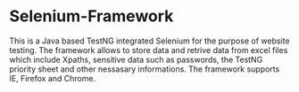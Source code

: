 # Selenium-Framework
This is a Java based TestNG integrated Selenium for the purpose of website testing.
The framework allows to store data and retrive data from excel files which include Xpaths, sensitive data such as passwords, the TestNG priority sheet and other nessasary informations.
The framework supports IE, Firefox and Chrome.
